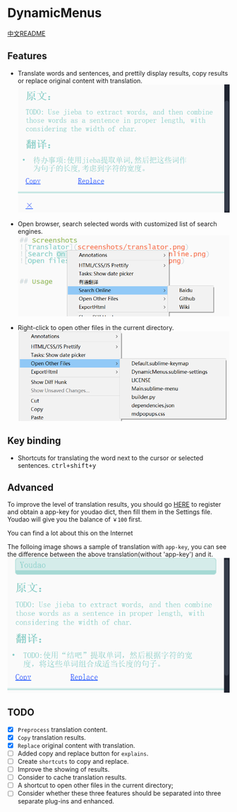 # DynamicMenus

[中文README](Chinese.md)

## Features

- Translate words and sentences, and prettily display results, copy results or replace original content with translation.
   ![Translator - Default](screenshots/translator-default.png)

- Open browser, search selected words with customized list of search engines.
   ![Search Online](screenshots/searchonline.png)

- Right-click to open other files in the current directory.
   ![Open files](screenshots/openfiles.png)


## Key binding
- Shortcuts for translating the word next to the cursor or selected sentences.
<kbd>ctrl+shift+y</kbd>


## Advanced

To improve the level of translation results, you should go [HERE](https://ai.youdao.com/) to register and obtain a app-key for youdao dict, then fill them in the Settings file. Youdao will give you the balance of `￥100` first.

You can find a lot about this on the Internet

The folloing image shows a sample of translation with `app-key`, you can see the difference between the above translation(without 'app-key') and it.
![Translator - Enhanced](screenshots/translator.png)


## TODO
- [x] `Preprocess` translation content.
- [x] `Copy` translation results.
- [x] `Replace` original content with translation.
- [ ] Added copy and replace button for `explains`.
- [ ] Create `shortcuts` to copy and replace.
- [ ] Improve the showing of results.
- [ ] Consider to cache translation results.
- [ ] A shortcut to open other files in the current directory;
- [ ] Consider whether these three features should be separated into three separate plug-ins and enhanced.
